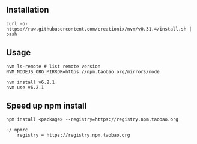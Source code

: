 ## Installation
```
curl -o- https://raw.githubusercontent.com/creationix/nvm/v0.31.4/install.sh | bash
```

## Usage
```
nvm ls-remote # list remote version
NVM_NODEJS_ORG_MIRROR=https://npm.taobao.org/mirrors/node 

nvm install v6.2.1
nvm use v6.2.1
```

## Speed up npm install
```
npm install <package> --registry=https://registry.npm.taobao.org

~/.npmrc
    registry = https://registry.npm.taobao.org
```

